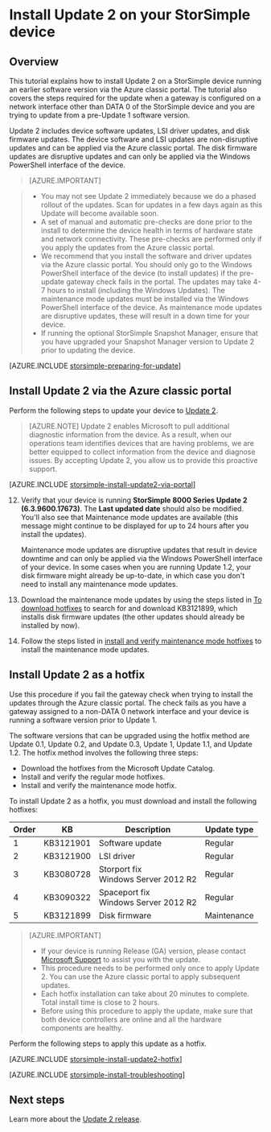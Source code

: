 <properties
   pageTitle="Install Update 2 on your StorSimple device | Microsoft Azure"
   description="Explains how to install StorSimple 8000 Series Update 2 on your StorSimple 8000 series device."
   services="storsimple"
   documentationCenter="NA"
   authors="alkohli"
   manager="carmonm"
   editor="" />
<tags
   ms.service="storsimple"
   ms.devlang="NA"
   ms.topic="article"
   ms.tgt_pltfrm="NA"
   ms.workload="TBD"
   ms.date="09/21/2016"
   ms.author="alkohli" />

# Install Update 2 on your StorSimple device

## Overview

This tutorial explains how to install Update 2 on a StorSimple device running an earlier software version via the Azure classic portal. The tutorial also covers the steps required for the update when a gateway is configured on a network interface other than DATA 0 of the StorSimple device and you are trying to update from a pre-Update 1 software version.

Update 2 includes device software updates, LSI driver updates, and disk firmware updates. The device software and LSI updates are non-disruptive updates and can be applied via the Azure classic portal. The disk firmware updates are disruptive updates and can only be applied via the Windows PowerShell interface of the device.

> [AZURE.IMPORTANT]

> -  You may not see Update 2 immediately because we do a phased rollout of the updates. Scan for updates in a few days again as this Update will become available soon.
> - A set of manual and automatic pre-checks are done prior to the install to determine the device health in terms of hardware state and network connectivity. These pre-checks are performed only if you apply the updates from the Azure classic portal.
> - We recommend that you install the software and driver updates via the Azure  classic portal. You should only go to the Windows PowerShell interface of the device (to install updates) if the pre-update gateway check fails in the portal. The updates may take 4-7 hours to install (including the Windows Updates). The maintenance mode updates must be installed via the Windows PowerShell interface of the device. As maintenance mode updates are disruptive updates, these will result in a down time for your device.
> - If running the optional StorSimple Snapshot Manager, ensure that you have upgraded your Snapshot Manager version to Update 2 prior to updating the device.

[AZURE.INCLUDE [storsimple-preparing-for-update](../../includes/storsimple-preparing-for-updates.md)]

## Install Update 2 via the Azure classic portal

Perform the following steps to update your device to [Update 2](storsimple-update2-release-notes.md).


> [AZURE.NOTE]
Update 2 enables Microsoft to pull additional diagnostic information from the device. As a result, when our operations team identifies devices that are having problems, we are better equipped to collect information from the device and diagnose issues. By accepting Update 2, you allow us to provide this proactive support.

[AZURE.INCLUDE [storsimple-install-update2-via-portal](../../includes/storsimple-install-update2-via-portal.md)]

12. Verify that your device is running **StorSimple 8000 Series Update 2 (6.3.9600.17673)**. The **Last updated date** should also be modified. You'll also see that Maintenance mode updates are available (this message might continue to be displayed for up to 24 hours after you install the updates).

    Maintenance mode updates are disruptive updates that result in device downtime and can only be applied via the Windows PowerShell interface of your device. In some cases when you are running Update 1.2, your disk firmware might already be up-to-date, in which case you don't need to install any maintenance mode updates.

13. Download the maintenance mode updates by using the steps listed in [To download hotfixes](#to-download-hotfixes) to search for and download KB3121899, which installs disk firmware updates (the other updates should already be installed by now).

13. Follow the steps listed in [install and verify maintenance mode hotfixes](#to-install-and-verify-maintenance-mode-hotfixes) to install the maintenance mode updates.


## Install Update 2 as a hotfix

Use this procedure if you fail the gateway check when trying to install the updates through the Azure classic portal. The check fails as you have a gateway assigned to a non-DATA 0 network interface and your device is running a software version prior to Update 1.

The software versions that can be upgraded using the hotfix method are Update 0.1, Update 0.2, and Update 0.3, Update 1, Update 1.1, and Update 1.2. The hotfix method involves the following three steps:

- Download the hotfixes from the Microsoft Update Catalog.
- Install and verify the regular mode hotfixes.
- Install and verify the maintenance mode hotfix.

To install Update 2 as a hotfix, you must download and install the following hotfixes:

| Order  | KB        | Description                    | Update type  |
|--------|-----------|-------------------------|------------- |
| 1      | KB3121901 | Software update         |  Regular     |
| 2      | KB3121900 | LSI driver              |  Regular     |
| 3      | KB3080728 | Storport fix </br> Windows Server 2012 R2 |  Regular     |
| 4      | KB3090322 | Spaceport fix </br> Windows Server 2012 R2 |  Regular     |
| 5      | KB3121899 | Disk firmware           | Maintenance  |


> [AZURE.IMPORTANT]
>
> - If your device is running Release (GA) version, please contact [Microsoft Support](storsimple-contact-microsoft-support.md) to assist you with the update.
> - This procedure needs to be performed only once to apply Update 2. You can use the Azure classic portal to apply subsequent updates.
> - Each hotfix installation can take about 20 minutes to complete. Total install time is close to 2 hours.
> - Before using this procedure to apply the update, make sure that both device controllers are online and all the hardware components are healthy.

Perform the following steps to apply this update as a hotfix.

[AZURE.INCLUDE [storsimple-install-update2-hotfix](../../includes/storsimple-install-update2-hotfix.md)]

[AZURE.INCLUDE [storsimple-install-troubleshooting](../../includes/storsimple-install-troubleshooting.md)]



## Next steps

Learn more about the [Update 2 release](storsimple-update2-release-notes.md).

